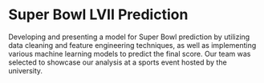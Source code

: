 # Super Bowl LVII Prediction
Developing and presenting a model for Super Bowl prediction by utilizing data cleaning and feature engineering techniques, as well as implementing various machine learning models to predict the final score. Our team was selected to showcase our analysis at a sports event hosted by the university.


